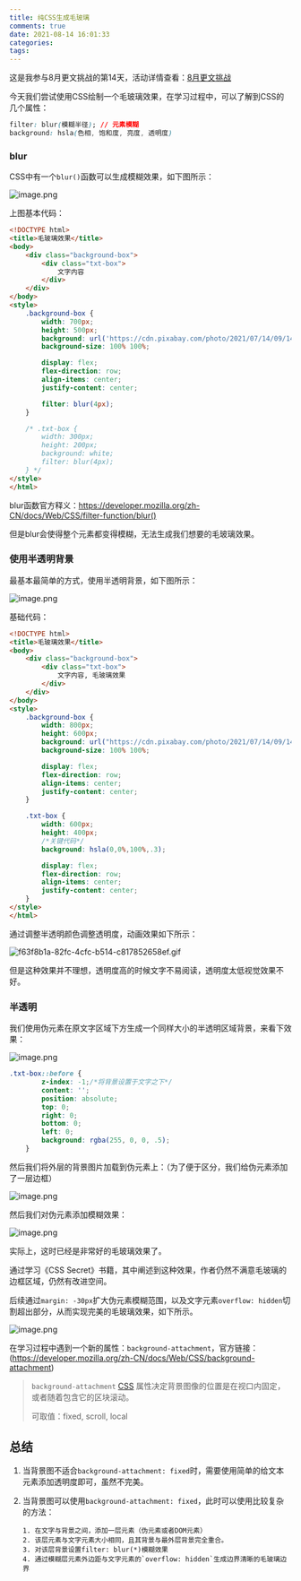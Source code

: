 ```yaml
---
title: 纯CSS生成毛玻璃
comments: true
date: 2021-08-14 16:01:33
categories:
tags:
---
```


这是我参与8月更文挑战的第14天，活动详情查看：[8月更文挑战](https://juejin.cn/post/6987962113788493831)

今天我们尝试使用CSS绘制一个毛玻璃效果，在学习过程中，可以了解到CSS的几个属性：

```css
filter: blur(模糊半径); // 元素模糊
background: hsla(色相, 饱和度, 亮度, 透明度)
```

### blur

CSS中有一个`blur()`函数可以生成模糊效果，如下图所示：

![image.png](https://p3-juejin.byteimg.com/tos-cn-i-k3u1fbpfcp/46cae99ce9734c4393dece8c8cbb6c82~tplv-k3u1fbpfcp-watermark.image)

上图基本代码：

```html
<!DOCTYPE html>
<title>毛玻璃效果</title>
<body>
    <div class="background-box">
        <div class="txt-box">
            文字内容
        </div>
    </div>
</body>
<style>
    .background-box {
        width: 700px;
        height: 500px;
        background: url('https://cdn.pixabay.com/photo/2021/07/14/09/14/siberian-cat-6465485_960_720.jpg') no-repeat;
        background-size: 100% 100%;

        display: flex;
        flex-direction: row;
        align-items: center;
        justify-content: center;

        filter: blur(4px);
    }

    /* .txt-box {
        width: 300px;
        height: 200px;
        background: white;
        filter: blur(4px);
    } */
</style>
</html>
```



blur函数官方释义：https://developer.mozilla.org/zh-CN/docs/Web/CSS/filter-function/blur()

但是blur会使得整个元素都变得模糊，无法生成我们想要的毛玻璃效果。

### 使用半透明背景

最基本最简单的方式，使用半透明背景，如下图所示：

![image.png](https://p1-juejin.byteimg.com/tos-cn-i-k3u1fbpfcp/e4f280a2d89f4d4c9dfa86844238cc4a~tplv-k3u1fbpfcp-watermark.image)

基础代码：

```html
<!DOCTYPE html>
<title>毛玻璃效果</title>
<body>
    <div class="background-box">
        <div class="txt-box">
            文字内容, 毛玻璃效果
        </div>
    </div>
</body>
<style>
    .background-box {
        width: 800px;
        height: 600px;
        background: url("https://cdn.pixabay.com/photo/2021/07/14/09/14/siberian-cat-6465485_960_720.jpg") no-repeat;
        background-size: 100% 100%;

        display: flex;
        flex-direction: row;
        align-items: center;
        justify-content: center;
    }

    .txt-box {
        width: 600px;
        height: 400px;
        /*关键代码*/
        background: hsla(0,0%,100%,.3);

        display: flex;
        flex-direction: row;
        align-items: center;
        justify-content: center;
    }
</style>
</html>
```

通过调整半透明颜色调整透明度，动画效果如下所示：

![f63f8b1a-82fc-4cfc-b514-c817852658ef.gif](https://p9-juejin.byteimg.com/tos-cn-i-k3u1fbpfcp/f0b29172e78d49659b2165bf18e85d82~tplv-k3u1fbpfcp-watermark.image)

但是这种效果并不理想，透明度高的时候文字不易阅读，透明度太低视觉效果不好。

### 半透明

我们使用伪元素在原文字区域下方生成一个同样大小的半透明区域背景，来看下效果：

![image.png](https://p9-juejin.byteimg.com/tos-cn-i-k3u1fbpfcp/35ba74764b5e490f81c3d5bbc0e0ef25~tplv-k3u1fbpfcp-watermark.image)

```css
.txt-box::before {
        z-index: -1;/*将背景设置于文字之下*/
        content: '';
        position: absolute;
        top: 0;
        right: 0;
        bottom: 0;
        left: 0;
        background: rgba(255, 0, 0, .5);
    }
```

然后我们将外层的背景图片加载到伪元素上：（为了便于区分，我们给伪元素添加了一层边框）

![image.png](https://p6-juejin.byteimg.com/tos-cn-i-k3u1fbpfcp/3d2eced57f904c059f1c9bb1eaca7dd2~tplv-k3u1fbpfcp-watermark.image)

然后我们对伪元素添加模糊效果：

![image.png](https://p1-juejin.byteimg.com/tos-cn-i-k3u1fbpfcp/5c4a311b2b8842a9b5c13147c37e5bd7~tplv-k3u1fbpfcp-watermark.image)

实际上，这时已经是非常好的毛玻璃效果了。



通过学习《CSS Secret》书籍，其中阐述到这种效果，作者仍然不满意毛玻璃的边框区域，仍然有改进空间。

后续通过`margin: -30px`扩大伪元素模糊范围，以及文字元素`overflow: hidden`切割超出部分，从而实现完美的毛玻璃效果，如下所示。

![image.png](https://p3-juejin.byteimg.com/tos-cn-i-k3u1fbpfcp/b2defbd8ddea4390965de9a4337d8304~tplv-k3u1fbpfcp-watermark.image)



在学习过程中遇到一个新的属性：`background-attachment`，官方链接：(https://developer.mozilla.org/zh-CN/docs/Web/CSS/background-attachment)

> `background-attachment`  [CSS](https://developer.mozilla.org/en-US/docs/CSS) 属性决定背景图像的位置是在视口内固定，或者随着包含它的区块滚动。
>
> 可取值：fixed, scroll, local

## 总结

1. 当背景图不适合`background-attachment: fixed`时，需要使用简单的给文本元素添加透明度即可，虽然不完美。

2. 当背景图可以使用`background-attachment: fixed`，此时可以使用比较复杂的方法：

   ```
   1. 在文字与背景之间，添加一层元素（伪元素或者DOM元素）
   2. 该层元素与文字元素大小相同，且其背景与最外层背景完全重合。
   3. 对该层背景设置filter: blur(*)模糊效果
   4. 通过模糊层元素外边距与文字元素的`overflow: hidden`生成边界清晰的毛玻璃边界
   ```

   

